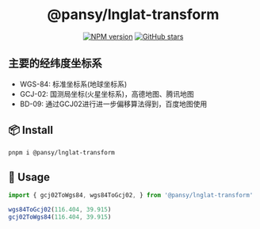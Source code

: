 <h1 align="center">
  @pansy/lnglat-transform
</h1>

<p align="center">
<a href="https://www.npmjs.com/package/@pansy/lnglat-transform" target="__blank"><img src="https://img.shields.io/npm/v/@pansy/lnglat-transform?color=a1b858&label=" alt="NPM version"></a>
<a href="https://github.com/@pansy/lnglat-transform" target="__blank"><img alt="GitHub stars" src="https://img.shields.io/github/stars/pansyjs/lnglat-transform?style=social"></a>
</p>

## 主要的经纬度坐标系

- WGS-84: 标准坐标系(地球坐标系)
- GCJ-02: 国测局坐标(火星坐标系)，高德地图、腾讯地图
- BD-09: 通过GCJ02进行进一步偏移算法得到，百度地图使用

## 📦 Install

```sh
pnpm i @pansy/lnglat-transform
```

## 🦄 Usage

```ts
import { gcj02ToWgs84, wgs84ToGcj02, } from '@pansy/lnglat-transform'

wgs84ToGcj02(116.404, 39.915)
gcj02ToWgs84(116.404, 39.915)
```
